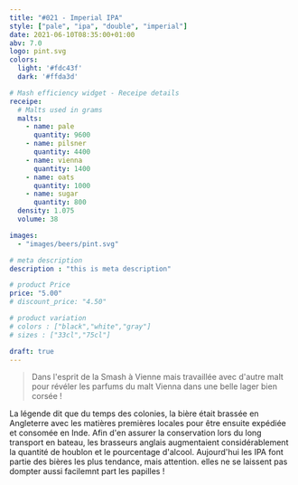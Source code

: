 ```yaml
---
title: "#021 - Imperial IPA"
style: ["pale", "ipa", "double", "imperial"]
date: 2021-06-10T08:35:00+01:00
abv: 7.0
logo: pint.svg
colors:
  light: '#fdc43f'
  dark: '#ffda3d'

# Mash efficiency widget - Receipe details
receipe:
  # Malts used in grams
  malts:
    - name: pale
      quantity: 9600
    - name: pilsner
      quantity: 4400
    - name: vienna
      quantity: 1400
    - name: oats
      quantity: 1000
    - name: sugar
      quantity: 800
  density: 1.075
  volume: 38

images:
  - "images/beers/pint.svg"

# meta description
description : "this is meta description"

# product Price
price: "5.00"
# discount_price: "4.50"

# product variation
# colors : ["black","white","gray"]
# sizes : ["33cl","75cl"]

draft: true
---
```


> Dans l'esprit de la Smash à Vienne mais travaillée avec d'autre malt pour révéler les parfums du malt Vienna dans une belle lager bien corsée !

La légende dit que du temps des colonies, la bière était brassée en Angleterre avec les matières premières locales pour être ensuite expédiée et consomée en Inde. Afin d'en assurer la conservation lors du long transport en bateau, les brasseurs anglais augmentaient considérablement la quantité de houblon et le pourcentage d'alcool. Aujourd'hui les IPA font partie des bières les plus tendance, mais attention. elles ne se laissent pas dompter aussi facilemnt part les papilles !